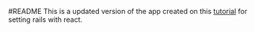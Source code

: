#README
This is a updated version of the app created on this [tutorial](https://www.digitalocean.com/community/tutorials/how-to-set-up-a-ruby-on-rails-project-with-a-react-frontend) for setting rails with react.
